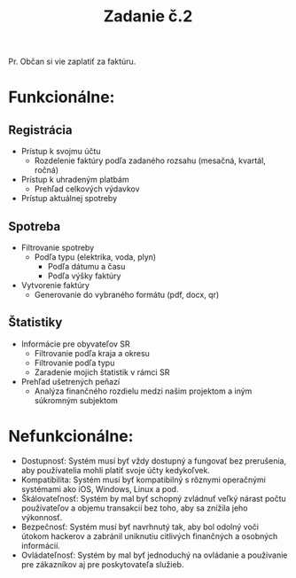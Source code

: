 ﻿---
layout: post
title:  "Zadanie č.2"
excerpt: ""
image: "/images/presentation.png"
---


Pr. Občan si vie zaplatiť za faktúru.

# Funkcionálne:

## Registrácia
- Prístup k svojmu účtu
    - Rozdelenie faktúry podľa zadaného rozsahu (mesačná, kvartál, ročná)
- Prístup k uhradeným platbám
    - Prehľad celkových výdavkov
- Prístup aktuálnej spotreby

## Spotreba
- Filtrovanie spotreby
    - Podľa typu (elektrika, voda, plyn)
        - Podľa dátumu a času
        - Podľa výšky faktúry
- Vytvorenie faktúry
    - Generovanie do vybraného formátu (pdf, docx, qr)

## Štatistiky
- Informácie pre obyvateľov SR
    - Filtrovanie podľa kraja a okresu
    - Filtrovanie podľa typu
    - Zaradenie mojich štatistik v rámci SR
- Prehľad ušetrených peňazí
    - Analýza finančného rozdielu medzi našim projektom a iným súkromným subjektom

# Nefunkcionálne:

- Dostupnosť: Systém musí byť vždy dostupný a fungovať bez prerušenia, aby používatelia mohli platiť svoje účty kedykoľvek.
- Kompatibilita: Systém musí byť kompatibilný s rôznymi operačnými systémami ako iOS, Windows, Linux a pod.
- Škálovateľnosť: Systém by mal byť schopný zvládnuť veľký nárast počtu používateľov a objemu transakcií bez toho, aby sa znížila jeho výkonnosť.
- Bezpečnosť: Systém musí byť navrhnutý tak, aby bol odolný voči útokom hackerov a zabránil uniknutiu citlivých finančných a osobných informácií.
- Ovládateľnosť: Systém by mal byť jednoduchý na ovládanie a používanie pre zákazníkov aj pre poskytovateľa služieb.

